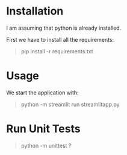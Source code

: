 # Installation

I am assuming that python is already installed.

First we have to install all the requirements:
> pip install -r requirements.txt


# Usage

We start the application with:
> python -m streamlit run streamlitapp.py


# Run Unit Tests
> python -m unittest ?